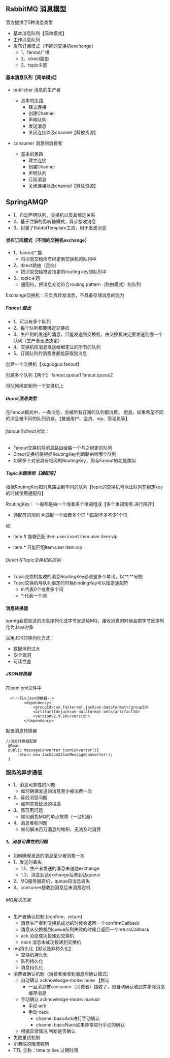 ##   RabbitMQ  消息模型

官方提供了5种消息类型
- 基本消息队列【简单模式】
- 工作消息队列
- 发布订阅模式（不同的交换机exchange）
    - 1、fanout广播
    - 2、direct路由
    - 3、topic主题


####  基本消息队列【简单模式】

- publisher 消息的生产者
    - 基本的思路
        - 建立连接
        - 创建Channel
        - 声明队列
        - 发送消息
        - 关闭连接以及channel【释放资源】

- consumer   消息的消费者
    - 基本的思路
        - 建立连接
        - 创建Channel
        - 声明队列
        - 订阅消息
        - 关闭连接以及channel【释放资源】


##   SpringAMQP

- 1、自动声明队列、交换机以及其绑定关系
- 2、基于注解的监听器模式，异步接收消息
- 3、封装了RabbitTemplate工具，用于发送消息




####  发布订阅模式（不同的交换机exchange）
- 1、fanout广播
    - 将消息交给所有绑定到交换机的队列中
- 2、direct路由（定向）
    - 把消息交给符合指定的routing key的队列中
- 3、topic主题
    - 通配符，把消息交给符合routing pattern（路由模式）的队列

Exchange交换机：只负责转发消息，不具备存储消息的能力

#####  Fanout 扇出

- 1、可以有多个队列
- 2、每个队列都要绑定交换机
- 3、生产则的发送的消息，只能发送到交换机，由交换机决定要发送到哪一个队列（生产者无法决定）
- 4、交换机把消息发送给绑定过的所有的队列
- 5、订阅队列的消费者都能获取到消息

创建一个交换机【xuguoguo.fanout】

创建多个队列【两个】
fanout.queue1   fanout.queue2

将队列绑定到同一个交换机上


#####   Direct消息类型

在Fanout模式中，一条消息，会被所有订阅的队列都消费。
但是，如果希望不同的消息被不同的队列消费。【普通用户、会员、vip、管理员等】



######   fanout与direct对比：

- Fanout交换机将消息路由给每一个与之绑定的队列
- Direct交换机将根据RoutingKey判断路由给哪个队列
- 如果多个对垒具有相同的RoutingKey，则与Fanout的功能类似


#####  Topic主题类型【通配符】

根据RoutingKey把消息路由到不同的队列【topic的交换机可以让队列在绑定key的时候使用通配符】

RoutingKey：
一般都是由一个或者多个单词组成【多个单词使用.进行隔开】

- 通配符的规则
  #:匹配一个或者多个词
  *:匹配不多不少1个词

如:
- item.#     能够匹配 item.user.insert    item.user  item.vip

- item.*     只能匹配item.user   item.vip


######    Direct与Topic交换机的区别

- Topic交换机接收的消息RoutingKey必须是多个单词，以**.**分割
- Topic交换机与队列绑定的时候bindingKey可以指定通配符
    - #:代表0个或者多个词
    - *:代表一个词


####   消息转换器

spring会把发送的消息序列化成字节发送给MQ，接收消息的时候会把字节反序列化为Java对象

采用JDK的序列化方式：
- 数据体积过大
- 安全漏洞
- 可读性差

##### JSON转换器

在pom.xml文件中
```
  <!--引入json转换器-->
        <dependency>
            <groupId>com.fasterxml.jackson.dataformat</groupId>
            <artifactId>jackson-dataformat-xml</artifactId>
            <version>2.9.10</version>
        </dependency>

```
配置消息转换器
   ```
//消息转换器配置
	@Bean
	public MessageConverter jsonConverter(){
		return new Jackson2JsonMessageConverter();
	}
   ```

### 服务的异步通信
- 1、消息可靠性的问题
  - 如何确保发送的消息至少被消费一次
- 2、延迟消息问题
  - 如何实现延迟的投递
- 3、高可用问题
  - 如何避免MQ的单点故障（一台机器)
- 4、消息堆积问题
  - 如何解决百万消息的堆积，无法及时消费
  
##### 1、消息可靠性的问题
- 如何确保发送的消息至少被消费一次
- 1、发送时丢失
  - 1.1、生产者发送的消息未送达exchange
  - 1.2、消息到达exchange后未到达queue
- 2、MQ服务器宕机，queue将消息丢失
- 3、consumer接收到消息后未消费宕机

###### MQ解决方案
- 生产者确认机制
  [confirm、return]
    - 消息生产者到交换机成功的时候会返回一个confirmCallback
    - 消息从交换机到queue队列失败的时候会返回一个returnCallback
    - ack 消息成功投递到交换机
    - nack 消息未成功投递到交换机
- mq持久化【默认是非持久化】
  - 交换机持久化
  - 队列持久化
  - 消息持久化
- 消费者确认机制（消费者接收到消息后确认模式）
  - 自动确认  acknowledge-mode: none  【默认
    - 一旦消息被consumer（消费者）接收了，则自动确认收到并移除消息缓存消息
  - 手动确认   acknowledge-mode: manual
    - 手动 ack
    - 手动 nack 
      - channel.basicAck进行手动确认
      - channel.basicNack如果异常进行手动的确认
  - 根据异常情况 判断是否确认 
- 失败重试机制
- 消费端的限流机制
- TTL 全称：time to live 过期时间








